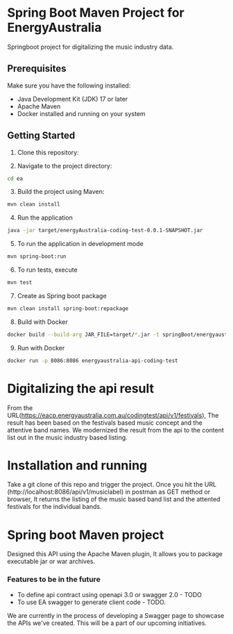 # Spring Boot Maven Project for EnergyAustralia
Springboot project for digitalizing the music industry data.

## Prerequisites
Make sure you have the following installed:

- Java Development Kit (JDK) 17 or later
- Apache Maven
- Docker installed and running on your system

## Getting Started

1. Clone this repository:

2. Navigate to the project directory:
```bash
cd ea
```

3. Build the project using Maven:
```bash
mvn clean install
```

4. Run the application
```bash
java -jar target/energyAustralia-coding-test-0.0.1-SNAPSHOT.jar
```

5. To run the application in development mode
```bash
mvn spring-boot:run
```
6. To run tests, execute
```bash
mvn test
```
7. Create as Spring boot package
```bash
mvn clean install spring-boot:repackage
```
8. Build with Docker
```bash
docker build --build-arg JAR_FILE=target/*.jar -t springBoot/energyaustralia-api-coding-test .
```
9. Run with Docker
```bash
docker run -p 8086:8086 energyaustralia-api-coding-test
```

# Digitalizing the api result
From the URL(https://eacp.energyaustralia.com.au/codingtest/api/v1/festivals), The result has been based on the festivals based music concept and the attentive band names.
We modernized the result from the api to the content list out in the music industry based listing.

# Installation and running
Take a git clone of this repo and trigger the project.
Once you hit the URL (http://localhost:8086/api/v1/musiclabel) in postman as GET method or browser, It returns the listing of the music based band list and the attented festivals for the individual bands.

# Spring boot Maven project
Designed this API using the Apache Maven plugin, It allows you to package executable jar or war archives.

### Features to be in the future
- To define api contract using openapi 3.0 or swagger 2.0 - TODO
- To use EA swagger to generate client code - TODO.

We are currently in the process of developing a Swagger page to showcase the APIs we've created. This will be a part of our upcoming initiatives.

